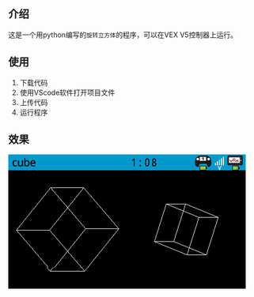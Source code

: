 ## 介绍

这是一个用python编写的`旋转立方体`的程序，可以在VEX V5控制器上运行。

## 使用

1. 下载代码
2. 使用VScode软件打开项目文件
3. 上传代码
4. 运行程序

## 效果

![](images/cube.png)

